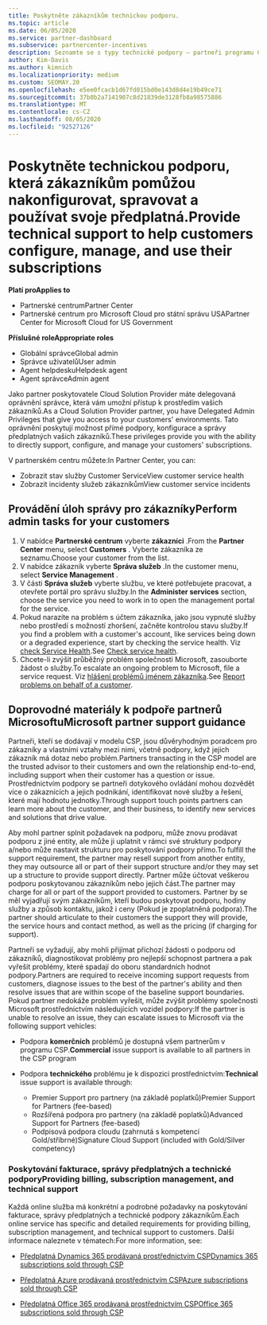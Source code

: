 ```yaml
---
title: Poskytněte zákazníkům technickou podporu.
ms.topic: article
ms.date: 06/05/2020
ms.service: partner-dashboard
ms.subservice: partnercenter-incentives
description: Seznamte se s typy technické podpory – partneři programu Cloud Solution Provider můžou nabízet své zákazníky.
author: Kim-Davis
ms.author: kimnich
ms.localizationpriority: medium
ms.custom: SEOMAY.20
ms.openlocfilehash: e5ee0fcacb1d67fd015bd0e143d8d4e19b49ce71
ms.sourcegitcommit: 37b0b2a7141907c8d21839de3128fb8a98575886
ms.translationtype: MT
ms.contentlocale: cs-CZ
ms.lasthandoff: 08/05/2020
ms.locfileid: "92527126"
---
```

# <a name="provide-technical-support-to-help-customers-configure-manage-and-use-their-subscriptions"></a><span data-ttu-id="992a2-103">Poskytněte technickou podporu, která zákazníkům pomůžou nakonfigurovat, spravovat a používat svoje předplatná.</span><span class="sxs-lookup"><span data-stu-id="992a2-103">Provide technical support to help customers configure, manage, and use their subscriptions</span></span>

<span data-ttu-id="992a2-104">**Platí pro**</span><span class="sxs-lookup"><span data-stu-id="992a2-104">**Applies to**</span></span>

- <span data-ttu-id="992a2-105">Partnerské centrum</span><span class="sxs-lookup"><span data-stu-id="992a2-105">Partner Center</span></span>
- <span data-ttu-id="992a2-106">Partnerské centrum pro Microsoft Cloud pro státní správu USA</span><span class="sxs-lookup"><span data-stu-id="992a2-106">Partner Center for Microsoft Cloud for US Government</span></span>

<span data-ttu-id="992a2-107">**Příslušné role**</span><span class="sxs-lookup"><span data-stu-id="992a2-107">**Appropriate roles**</span></span>
- <span data-ttu-id="992a2-108">Globální správce</span><span class="sxs-lookup"><span data-stu-id="992a2-108">Global admin</span></span>
- <span data-ttu-id="992a2-109">Správce uživatelů</span><span class="sxs-lookup"><span data-stu-id="992a2-109">User admin</span></span>
- <span data-ttu-id="992a2-110">Agent helpdesku</span><span class="sxs-lookup"><span data-stu-id="992a2-110">Helpdesk agent</span></span>
- <span data-ttu-id="992a2-111">Agent správce</span><span class="sxs-lookup"><span data-stu-id="992a2-111">Admin agent</span></span>

<span data-ttu-id="992a2-112">Jako partner poskytovatele Cloud Solution Provider máte delegovaná oprávnění správce, která vám umožní přístup k prostředím vašich zákazníků.</span><span class="sxs-lookup"><span data-stu-id="992a2-112">As a Cloud Solution Provider partner, you have Delegated Admin Privileges that give you access to your customers' environments.</span></span> <span data-ttu-id="992a2-113">Tato oprávnění poskytují možnost přímé podpory, konfigurace a správy předplatných vašich zákazníků.</span><span class="sxs-lookup"><span data-stu-id="992a2-113">These privileges provide you with the ability to directly support, configure, and manage your customers' subscriptions.</span></span>

<span data-ttu-id="992a2-114">V partnerském centru můžete:</span><span class="sxs-lookup"><span data-stu-id="992a2-114">In Partner Center, you can:</span></span>

- <span data-ttu-id="992a2-115">Zobrazit stav služby Customer Service</span><span class="sxs-lookup"><span data-stu-id="992a2-115">View customer service health</span></span>
- <span data-ttu-id="992a2-116">Zobrazit incidenty služeb zákazníkům</span><span class="sxs-lookup"><span data-stu-id="992a2-116">View customer service incidents</span></span>

## <a name="perform-admin-tasks-for-your-customers"></a><span data-ttu-id="992a2-117">Provádění úloh správy pro zákazníky</span><span class="sxs-lookup"><span data-stu-id="992a2-117">Perform admin tasks for your customers</span></span>

1. <span data-ttu-id="992a2-118">V nabídce **Partnerské centrum** vyberte **zákazníci** .</span><span class="sxs-lookup"><span data-stu-id="992a2-118">From the **Partner Center** menu, select **Customers** .</span></span> <span data-ttu-id="992a2-119">Vyberte zákazníka ze seznamu.</span><span class="sxs-lookup"><span data-stu-id="992a2-119">Choose your customer from the list.</span></span>
2. <span data-ttu-id="992a2-120">V nabídce zákazník vyberte **Správa služeb** .</span><span class="sxs-lookup"><span data-stu-id="992a2-120">In the customer menu, select **Service Management** .</span></span>
3. <span data-ttu-id="992a2-121">V části **Správa služeb** vyberte službu, ve které potřebujete pracovat, a otevřete portál pro správu služby.</span><span class="sxs-lookup"><span data-stu-id="992a2-121">In the **Administer services** section, choose the service you need to work in to open the management portal for the service.</span></span>
4. <span data-ttu-id="992a2-122">Pokud narazíte na problém s účtem zákazníka, jako jsou vypnuté služby nebo prostředí s možností zhoršení, začněte kontrolou stavu služby.</span><span class="sxs-lookup"><span data-stu-id="992a2-122">If you find a problem with a customer's account, like services being down or a degraded experience, start by checking the service health.</span></span> <span data-ttu-id="992a2-123">Viz [check Service Health](check-service-health.md).</span><span class="sxs-lookup"><span data-stu-id="992a2-123">See [Check service health](check-service-health.md).</span></span>
5. <span data-ttu-id="992a2-124">Chcete-li zvýšit průběžný problém společnosti Microsoft, zasouborte žádost o služby.</span><span class="sxs-lookup"><span data-stu-id="992a2-124">To escalate an ongoing problem to Microsoft, file a service request.</span></span> <span data-ttu-id="992a2-125">Viz [hlášení problémů jménem zákazníka](report-problems-on-behalf-of-a-customer.md).</span><span class="sxs-lookup"><span data-stu-id="992a2-125">See [Report problems on behalf of a customer](report-problems-on-behalf-of-a-customer.md).</span></span>

## <a name="microsoft-partner-support-guidance"></a><span data-ttu-id="992a2-126">Doprovodné materiály k podpoře partnerů Microsoftu</span><span class="sxs-lookup"><span data-stu-id="992a2-126">Microsoft partner support guidance</span></span>

<span data-ttu-id="992a2-127">Partneři, kteří se dodávají v modelu CSP, jsou důvěryhodným poradcem pro zákazníky a vlastními vztahy mezi nimi, včetně podpory, když jejich zákazník má dotaz nebo problém.</span><span class="sxs-lookup"><span data-stu-id="992a2-127">Partners transacting in the CSP model are the trusted advisor to their customers and own the relationship end-to-end, including support when their customer has a question or issue.</span></span> <span data-ttu-id="992a2-128">Prostřednictvím podpory se partneři dotykového ovládání mohou dozvědět více o zákaznících a jejich podnikání, identifikovat nové služby a řešení, které mají hodnotu jednotky.</span><span class="sxs-lookup"><span data-stu-id="992a2-128">Through support touch points partners can learn more about the customer, and their business, to identify new services and solutions that drive value.</span></span>

<span data-ttu-id="992a2-129">Aby mohl partner splnit požadavek na podporu, může znovu prodávat podporu z jiné entity, ale může ji uplatnit v rámci své struktury podpory a/nebo může nastavit strukturu pro poskytování podpory přímo.</span><span class="sxs-lookup"><span data-stu-id="992a2-129">To fulfill the support requirement, the partner may resell support from another entity, they may outsource all or part of their support structure and/or they may set up a structure to provide support directly.</span></span>  <span data-ttu-id="992a2-130">Partner může účtovat veškerou podporu poskytovanou zákazníkům nebo jejich část.</span><span class="sxs-lookup"><span data-stu-id="992a2-130">The partner may charge for all or part of the support provided to customers.</span></span> <span data-ttu-id="992a2-131">Partner by se měl vyjadřují svým zákazníkům, kteří budou poskytovat podporu, hodiny služby a způsob kontaktu, jakož i ceny (Pokud je zpoplatněná podpora).</span><span class="sxs-lookup"><span data-stu-id="992a2-131">The partner should articulate to their customers the support they will provide, the service hours and contact method, as well as the pricing (if charging for support).</span></span> 

<span data-ttu-id="992a2-132">Partneři se vyžadují, aby mohli přijímat příchozí žádosti o podporu od zákazníků, diagnostikovat problémy pro nejlepší schopnost partnera a pak vyřešit problémy, které spadají do oboru standardních hodnot podpory.</span><span class="sxs-lookup"><span data-stu-id="992a2-132">Partners are required to receive incoming support requests from customers, diagnose issues to the best of the partner's ability and then resolve issues that are within scope of the baseline support boundaries.</span></span> <span data-ttu-id="992a2-133">Pokud partner nedokáže problém vyřešit, může zvýšit problémy společnosti Microsoft prostřednictvím následujících vozidel podpory:</span><span class="sxs-lookup"><span data-stu-id="992a2-133">If the partner is unable to resolve an issue, they can escalate issues to Microsoft via the following support vehicles:</span></span>

- <span data-ttu-id="992a2-134">Podpora **komerčních** problémů je dostupná všem partnerům v programu CSP.</span><span class="sxs-lookup"><span data-stu-id="992a2-134">**Commercial** issue support is available to all partners in the CSP program</span></span>

- <span data-ttu-id="992a2-135">Podpora **technického** problému je k dispozici prostřednictvím:</span><span class="sxs-lookup"><span data-stu-id="992a2-135">**Technical** issue support is available through:</span></span>

  - <span data-ttu-id="992a2-136">Premier Support pro partnery (na základě poplatků)</span><span class="sxs-lookup"><span data-stu-id="992a2-136">Premier Support for Partners (fee-based)</span></span>
  - <span data-ttu-id="992a2-137">Rozšířená podpora pro partnery (na základě poplatků)</span><span class="sxs-lookup"><span data-stu-id="992a2-137">Advanced Support for Partners (fee-based)</span></span>
  - <span data-ttu-id="992a2-138">Podpisová podpora cloudu (zahrnutá s kompetencí Gold/stříbrné)</span><span class="sxs-lookup"><span data-stu-id="992a2-138">Signature Cloud Support (included with Gold/Silver competency)</span></span>

### <a name="providing-billing-subscription-management-and-technical-support"></a><span data-ttu-id="992a2-139">Poskytování fakturace, správy předplatných a technické podpory</span><span class="sxs-lookup"><span data-stu-id="992a2-139">Providing billing, subscription management, and technical support</span></span> 

<span data-ttu-id="992a2-140">Každá online služba má konkrétní a podrobné požadavky na poskytování fakturace, správy předplatných a technické podpory zákazníkům.</span><span class="sxs-lookup"><span data-stu-id="992a2-140">Each online service has specific and detailed requirements for providing billing, subscription management, and technical support to customers.</span></span> <span data-ttu-id="992a2-141">Další informace naleznete v tématech:</span><span class="sxs-lookup"><span data-stu-id="992a2-141">For more information, see:</span></span>

- [<span data-ttu-id="992a2-142">Předplatná Dynamics 365 prodávaná prostřednictvím CSP</span><span class="sxs-lookup"><span data-stu-id="992a2-142">Dynamics 365 subscriptions sold through CSP</span></span>](https://www.microsoftpartnercommunity.com/t5/CSP/Microsoft-Partner-Support-Guidance/m-p/5262#M30)

- [<span data-ttu-id="992a2-143">Předplatná Azure prodávaná prostřednictvím CSP</span><span class="sxs-lookup"><span data-stu-id="992a2-143">Azure subscriptions sold through CSP</span></span>](https://www.microsoftpartnercommunity.com/t5/CSP/Microsoft-Partner-Support-Guidance/m-p/5263#M31)

- [<span data-ttu-id="992a2-144">Předplatná Office 365 prodávaná prostřednictvím CSP</span><span class="sxs-lookup"><span data-stu-id="992a2-144">Office 365 subscriptions sold through CSP</span></span>](https://www.microsoftpartnercommunity.com/t5/CSP/Microsoft-Partner-Support-Guidance/m-p/5264#M32)
